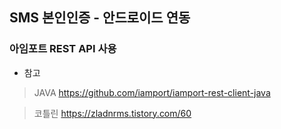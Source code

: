 SMS 본인인증 - 안드로이드 연동
------------------------------------------

### 아임포트 REST API 사용



* 참고

> JAVA <https://github.com/iamport/iamport-rest-client-java>

> 코틀린 <https://zladnrms.tistory.com/60>

